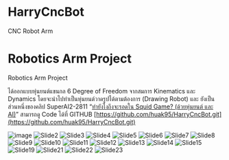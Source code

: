 # HarryCncBot
CNC Robot Arm
# Robotics Arm Project

Robotics Arm Project

ได้ออกแบบหุ่นยนต์แขนกล 6 Degree of Freedom จากสมการ Kinematics และ Dynamics โดยจะนำไปทำเป็นหุ่นยนต์วาดรูปได้ตามต้องการ (Drawing Robot) และ ยังเป็นส่วนหนึ่งของคลิป SuperAI2-2811 “[ทำยังไงถึงจะรอดใน Squid Game? (ด้วยหุ่นยนต์ และ AI)](https://www.youtube.com/watch?v=rd8h8sUJEe8&t=7s)” สามารถดู Code ได้ที่ GITHUB [https://github.com/huak95/HarryCncBot.git](https://github.com/huak95/HarryCncBot.git)

![image](https://user-images.githubusercontent.com/38836072/163752505-b372ab42-f7cb-4bf6-bd88-717b0a918b6e.png)
![Slide2](https://user-images.githubusercontent.com/38836072/163752776-c89f0c79-f799-4c40-aed8-951547a8bc22.PNG)
![Slide3](https://user-images.githubusercontent.com/38836072/163752783-b0252e1c-276b-46f3-a099-ddbebb9affbd.PNG)
![Slide4](https://user-images.githubusercontent.com/38836072/163752786-d703c649-927c-4c56-8913-175f2f302093.PNG)
![Slide5](https://user-images.githubusercontent.com/38836072/163752825-c9c78f50-0101-4ef7-a3ea-55038411a0b9.PNG)
![Slide6](https://user-images.githubusercontent.com/38836072/163752828-0295b931-29a2-4317-97b1-54eadd31d7bf.PNG)
![Slide7](https://user-images.githubusercontent.com/38836072/163752829-62aecb07-9863-4381-bd81-5548ca88e2b6.PNG)
![Slide8](https://user-images.githubusercontent.com/38836072/163752831-45007e61-83a1-4042-b4c8-13301fd99ad1.PNG)
![Slide9](https://user-images.githubusercontent.com/38836072/163752832-9aa5740c-44d1-4996-a357-35ae53a7d157.PNG)
![Slide10](https://user-images.githubusercontent.com/38836072/163752814-37de0d41-878d-49c7-ae43-433dcb015f66.PNG)
![Slide11](https://user-images.githubusercontent.com/38836072/163752817-5710f0e4-e41d-4d2c-93a5-a7483faf13ea.PNG)
![Slide12](https://user-images.githubusercontent.com/38836072/163752818-081ab852-9d19-4bb9-8f21-d53f9fc6b078.PNG)
![Slide13](https://user-images.githubusercontent.com/38836072/163752820-95413b23-dac8-478d-8948-c23e121b3ba6.PNG)
![Slide14](https://user-images.githubusercontent.com/38836072/163752822-3ad5fb5b-19ef-4f39-915e-510e0a48a407.PNG)
![Slide15](https://user-images.githubusercontent.com/38836072/163752873-a7a2fed7-9216-4ca5-a150-70293e60fb31.PNG)
![Slide19](https://user-images.githubusercontent.com/38836072/163752880-58975a11-6bd6-441a-8fa0-12308400edbf.PNG)
![Slide21](https://user-images.githubusercontent.com/38836072/163752881-11e7e768-bbe9-4f90-9b93-261a68fc827b.PNG)
![Slide22](https://user-images.githubusercontent.com/38836072/163752883-fa478c5e-591f-4118-a0b2-f0f4fd8a6a17.PNG)
![Slide23](https://user-images.githubusercontent.com/38836072/163752885-01b6d2e9-4ae4-49d0-a08d-6f49d9d73570.PNG)
